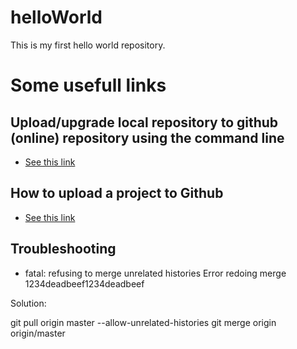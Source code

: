 # helloWorld
This is my first hello world repository.

# Some usefull links

## Upload/upgrade local repository to github (online) repository using the command line

* [See this link](https://help.github.com/en/articles/adding-a-file-to-a-repository-using-the-command-line)

## How to upload a project to Github

* [See this link](https://stackoverflow.com/questions/12799719/how-to-upload-a-project-to-github)

## Troubleshooting

* fatal: refusing to merge unrelated histories
Error redoing merge 1234deadbeef1234deadbeef

Solution: 

git pull origin master --allow-unrelated-histories
git merge origin origin/master
